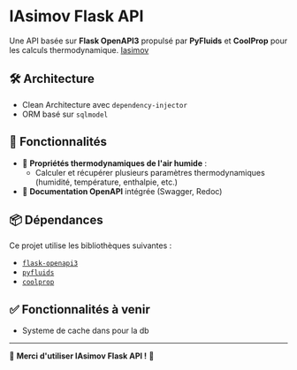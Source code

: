 # IAsimov Flask API

Une API basée sur **Flask OpenAPI3** propulsé par **PyFluids** et **CoolProp** pour les calculs thermodynamique.
[Iasimov](https://iasimov.pythonanywhere.com/openapi/)

## 🛠 Architecture
  - Clean Architecture avec `dependency-injector`
  - ORM basé sur `sqlmodel`

## 🚀 Fonctionnalités
- 💨 **Propriétés thermodynamiques de l'air humide** :
  - Calculer et récupérer plusieurs paramètres thermodynamiques (humidité, température, enthalpie, etc.)
- 📄 **Documentation OpenAPI** intégrée (Swagger, Redoc)

## 📦 Dépendances
Ce projet utilise les bibliothèques suivantes :
- [`flask-openapi3`](https://luolingchun.github.io/flask-openapi3/v4.x/)
- [`pyfluids`](https://github.com/portyanikhin/PyFluids)
- [`coolprop`](http\://coolprop.org/)

## ✅ Fonctionnalités à venir
- Systeme de cache dans pour la db

---
🎉 **Merci d'utiliser IAsimov Flask API !** 🚀
